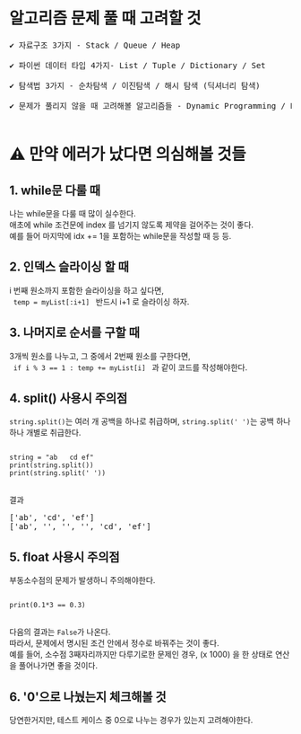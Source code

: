 # 알고리즘 문제 풀 때 고려할 것
<pre>
✔️ 자료구조 3가지 - Stack / Queue / Heap  
   
✔️ 파이썬 데이터 타입 4가지- List / Tuple / Dictionary / Set   
   
✔️ 탐색법 3가지 - 순차탐색 / 이진탐색 / 해시 탐색 (딕셔너리 탐색)   
   
✔️ 문제가 풀리지 않을 때 고려해볼 알고리즘들 - Dynamic Programming / Prefix Sum / Two Pointer / Sliding Window
   
</pre>
# ⚠️ 만약 에러가 났다면 의심해볼 것들
## 1. while문 다룰 때
나는 while문을 다룰 때 많이 실수한다.   
애초에 while 조건문에 index 를 넘기지 않도록 제약을 걸어주는 것이 좋다.   
예를 들어 마지막에 idx += 1을 포함하는 while문을 작성할 때 등 등.   
## 2. 인덱스 슬라이싱 할 때
i 번째 원소까지 포함한 슬라이싱을 하고 싶다면,   
<code> temp = myList[:i+1] </code> 반드시 i+1 로 슬라이싱 하자.
## 3. 나머지로 순서를 구할 때
3개씩 원소를 나누고, 그 중에서 2번째 원소를 구한다면,   
<code> if i % 3 == 1 : temp += myList[i] </code> 과 같이 코드를 작성해야한다.
## 4. split() 사용시 주의점
<code>string.split()</code>는 여러 개 공백을 하나로 취급하며, <code>string.split(' ')</code>는 공백 하나 하나 개별로 취급한다.
<pre>
<code>
string = "ab   cd ef"
print(string.split())
print(string.split(' '))
</code>
</pre>
결과
<pre>
['ab', 'cd', 'ef']
['ab', '', '', '', 'cd', 'ef']
</pre>
## 5. float 사용시 주의점
부동소수점의 문제가 발생하니 주의해야한다.
<pre>
<code>
print(0.1*3 == 0.3)
</code>
</pre>
다음의 결과는 <code>False</code>가 나온다.   
따라서, 문제에서 명시된 조건 안에서 정수로 바꿔주는 것이 좋다.   
예를 들어, 소수점 3째자리까지만 다루기로한 문제인 경우, (x 1000) 을 한 상태로 연산을 풀어나가면 좋을 것이다.
## 6. '0'으로 나눴는지 체크해볼 것
당연한거지만, 테스트 케이스 중 0으로 나누는 경우가 있는지 고려해야한다.
